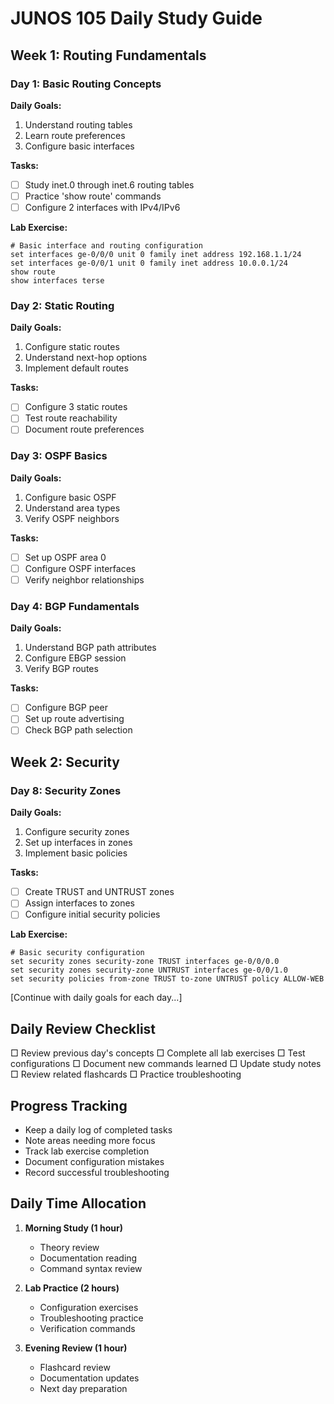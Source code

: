 # JUNOS 105 Daily Study Guide

## Week 1: Routing Fundamentals

### Day 1: Basic Routing Concepts
**Daily Goals:**
1. Understand routing tables
2. Learn route preferences
3. Configure basic interfaces

**Tasks:**
- [ ] Study inet.0 through inet.6 routing tables
- [ ] Practice 'show route' commands
- [ ] Configure 2 interfaces with IPv4/IPv6

**Lab Exercise:**
```junos
# Basic interface and routing configuration
set interfaces ge-0/0/0 unit 0 family inet address 192.168.1.1/24
set interfaces ge-0/0/1 unit 0 family inet address 10.0.0.1/24
show route
show interfaces terse
```

### Day 2: Static Routing
**Daily Goals:**
1. Configure static routes
2. Understand next-hop options
3. Implement default routes

**Tasks:**
- [ ] Configure 3 static routes
- [ ] Test route reachability
- [ ] Document route preferences

### Day 3: OSPF Basics
**Daily Goals:**
1. Configure basic OSPF
2. Understand area types
3. Verify OSPF neighbors

**Tasks:**
- [ ] Set up OSPF area 0
- [ ] Configure OSPF interfaces
- [ ] Verify neighbor relationships

### Day 4: BGP Fundamentals
**Daily Goals:**
1. Understand BGP path attributes
2. Configure EBGP session
3. Verify BGP routes

**Tasks:**
- [ ] Configure BGP peer
- [ ] Set up route advertising
- [ ] Check BGP path selection

## Week 2: Security

### Day 8: Security Zones
**Daily Goals:**
1. Configure security zones
2. Set up interfaces in zones
3. Implement basic policies

**Tasks:**
- [ ] Create TRUST and UNTRUST zones
- [ ] Assign interfaces to zones
- [ ] Configure initial security policies

**Lab Exercise:**
```junos
# Basic security configuration
set security zones security-zone TRUST interfaces ge-0/0/0.0
set security zones security-zone UNTRUST interfaces ge-0/0/1.0
set security policies from-zone TRUST to-zone UNTRUST policy ALLOW-WEB
```

[Continue with daily goals for each day...]

## Daily Review Checklist
□ Review previous day's concepts
□ Complete all lab exercises
□ Test configurations
□ Document new commands learned
□ Update study notes
□ Review related flashcards
□ Practice troubleshooting

## Progress Tracking
- Keep a daily log of completed tasks
- Note areas needing more focus
- Track lab exercise completion
- Document configuration mistakes
- Record successful troubleshooting

## Daily Time Allocation
1. **Morning Study (1 hour)**
   - Theory review
   - Documentation reading
   - Command syntax review

2. **Lab Practice (2 hours)**
   - Configuration exercises
   - Troubleshooting practice
   - Verification commands

3. **Evening Review (1 hour)**
   - Flashcard review
   - Documentation updates
   - Next day preparation

